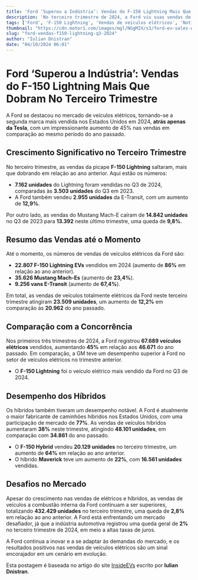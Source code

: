 ```yaml
---
title: 'Ford ‘Superou a Indústria’: Vendas do F-150 Lightning Mais Que Dobram No Terceiro Trimestre'
description: 'No terceiro trimestre de 2024, a Ford viu suas vendas de veículos elétricos, especialmente do F-150 Lightning, mais que dobrarem, consolidando sua posição como a segunda marca de veículos elétricos mais vendida nos EUA.'
tags: ['Ford', 'F-150 Lightning', 'Vendas de veículos elétricos', 'Notícias sobre carros elétricos', 'Mercado automotivo']
thumbnail: "https://cdn.motor1.com/images/mgl/NGgM2X/s3/ford-ev-sales-went-up-12-in-q3-2024.jpg"
slug: "ford-vendas-f150-lightning-q3-2024"
author: "Iulian Dnistran"
date: "04/10/2024 06:01"
---
```


# Ford ‘Superou a Indústria’: Vendas do F-150 Lightning Mais Que Dobram No Terceiro Trimestre

A Ford se destacou no mercado de veículos elétricos, tornando-se a segunda marca mais vendida nos Estados Unidos em 2024, **atrás apenas da Tesla**, com um impressionante aumento de 45% nas vendas em comparação ao mesmo período do ano passado.

## Crescimento Significativo no Terceiro Trimestre

No terceiro trimestre, as vendas da picape **F-150 Lightning** saltaram, mais que dobrando em relação ao ano anterior. Aqui estão os números:

- **7.162 unidades** do Lightning foram vendidas no Q3 de 2024, comparadas às **3.503 unidades** do Q3 em 2023.
- A Ford também vendeu **2.955 unidades** da E-Transit, com um aumento de **12,9%**.

Por outro lado, as vendas do Mustang Mach-E caíram de **14.842 unidades** no Q3 de 2023 para **13.392** neste último trimestre, uma queda de **9,8%**.

## Resumo das Vendas até o Momento

Até o momento, os números de vendas de veículos elétricos da Ford são:

- **22.807 F-150 Lightning EVs** vendidos em 2024 (aumento de **86%** em relação ao ano anterior).
- **35.626 Mustang Mach-Es** (aumento de **23,4%**).
- **9.256 vans E-Transit** (aumento de **67,4%**).

Em total, as vendas de veículos totalmente elétricos da Ford neste terceiro trimestre atingiram **23.509 unidades**, um aumento de **12,2%** em comparação às **20.962** do ano passado.

## Comparação com a Concorrência

Nos primeiros três trimestres de 2024, a Ford registrou **67.689 veículos elétricos** vendidos, aumentando **45%** em relação aos **46.671** do ano passado. Em comparação, a GM teve um desempenho superior à Ford no setor de veículos elétricos no trimestre anterior.

- O **F-150 Lightning** foi o veículo elétrico mais vendido da Ford no Q3 de 2024.

## Desempenho dos Híbridos

Os híbridos também tiveram um desempenho notável. A Ford é atualmente o maior fabricante de caminhões híbridos nos Estados Unidos, com uma participação de mercado de **77%**. As vendas de veículos híbridos aumentaram **38%** neste trimestre, atingindo **48.101 unidades**, em comparação com **34.861** do ano passado.

- O **F-150 Hybrid** vendeu **20.129 unidades** no terceiro trimestre, um aumento de **64%** em relação ao ano anterior.
- O híbrido **Maverick** teve um aumento de **22%**, com **16.561 unidades** vendidas.

## Desafios no Mercado

Apesar do crescimento nas vendas de elétricos e híbridos, as vendas de veículos a combustão interna da Ford continuam a ser superiores, totalizando **432.429 unidades** no terceiro trimestre, uma queda de **2,8%** em relação ao ano anterior. A Ford está enfrentando um mercado desafiador, já que a indústria automotiva registrou uma queda geral de **2%** no terceiro trimestre de 2024, em meio a altas taxas de juros.

A Ford continua a inovar e a se adaptar às demandas do mercado, e os resultados positivos nas vendas de veículos elétricos são um sinal encorajador em um cenário em evolução.  

Esta postagem é baseada no artigo do site [InsideEVs](https://insideevs.com/news/735988/ford-record-ev-sales-q3-2024/) escrito por **Iulian Dnistran**.